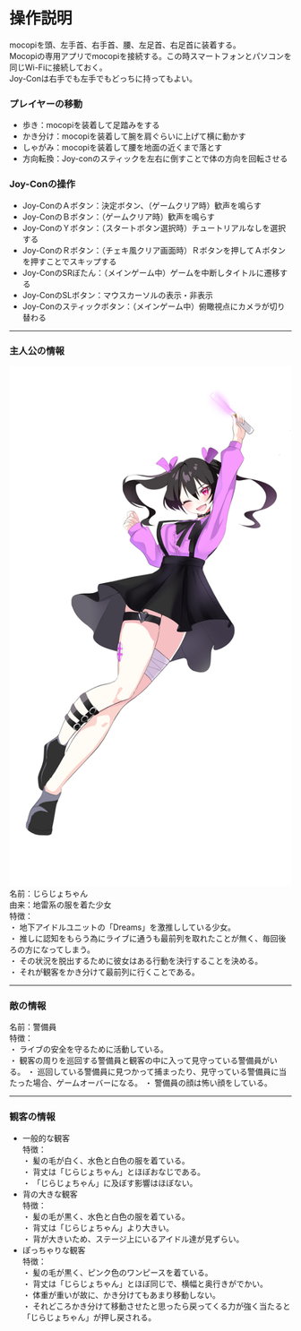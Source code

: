 # 操作説明
mocopiを頭、左手首、右手首、腰、左足首、右足首に装着する。  
Mocopiの専用アプリでmocopiを接続する。この時スマートフォンとパソコンを同じWi-Fiに接続しておく。  
Joy-Conは右手でも左手でもどっちに持ってもよい。

### プレイヤーの移動
- 歩き：mocopiを装着して足踏みをする
- かき分け：mocopiを装着して腕を肩ぐらいに上げて横に動かす
- しゃがみ：mocopiを装着して腰を地面の近くまで落とす
- 方向転換：Joy-conのスティックを左右に倒すことで体の方向を回転させる

### Joy-Conの操作
- Joy-ConのＡボタン：決定ボタン、（ゲームクリア時）歓声を鳴らす
- Joy-ConのＢボタン：（ゲームクリア時）歓声を鳴らす
- Joy-ConのＹボタン：（スタートボタン選択時）チュートリアルなしを選択する
- Joy-ConのＲボタン：（チェキ風クリア画面時）Ｒボタンを押してＡボタンを押すことでスキップする
- Joy-ConのSRぼたん：（メインゲーム中）ゲームを中断しタイトルに遷移する
- Joy-ConのSLボタン：マウスカーソルの表示・非表示
- Joy-Conのスティックボタン：（メインゲーム中）俯瞰視点にカメラが切り替わる

***

### 主人公の情報
![じらじょちゃん](説明用素材画像/IMG_3260.png)  
名前：じらじょちゃん  
由来：地雷系の服を着た少女  
特徴：  
・ 地下アイドルユニットの「Dreams」を激推ししている少女。  
・ 推しに認知をもらう為にライブに通うも最前列を取れたことが無く、毎回後ろの方になってしまう。  
・ その状況を脱出するために彼女はある行動を決行することを決める。  
・ それが観客をかき分けて最前列に行くことである。

***

### 敵の情報
名前：警備員  
特徴：  
・ ライブの安全を守るために活動している。  
・ 観客の周りを巡回する警備員と観客の中に入って見守っている警備員がいる。
・ 巡回している警備員に見つかって捕まったり、見守っている警備員に当たった場合、ゲームオーバーになる。
・ 警備員の顔は怖い顔をしている。

*** 

### 観客の情報
- 一般的な観客  
特徴：  
・ 髪の毛が白く、水色と白色の服を着ている。  
・ 背丈は「じらじょちゃん」とほぼおなじである。  
・ 「じらじょちゃん」に及ぼす影響はほぼない。
- 背の大きな観客  
特徴：  
・ 髪の毛が黒く、水色と白色の服を着ている。  
・ 背丈は「じらじょちゃん」より大きい。  
・ 背が大きいため、ステージ上にいるアイドル達が見ずらい。 
- ぽっちゃりな観客  
特徴：  
・ 髪の毛が黒く、ピンク色のワンピースを着ている。  
・ 背丈は「じらじょちゃん」とほぼ同じで、横幅と奥行きがでかい。  
・ 体重が重いが故に、かき分けてもあまり移動しない。  
・ それどころかき分けて移動させたと思ったら戻ってくる力が強く当たると「じらじょちゃん」が押し戻される。

